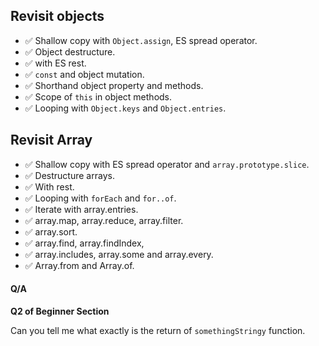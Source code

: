 ## Revisit objects

-   ✅ Shallow copy with `Object.assign`, ES spread operator.
-   ✅ Object destructure.
-   ✅ with ES rest.
-   ✅ `const` and object mutation.
-   ✅ Shorthand object property and methods.
-   ✅ Scope of `this` in object methods.
-   ✅ Looping with `Object.keys` and `Object.entries`.

## Revisit Array

-   ✅ Shallow copy with ES spread operator and `array.prototype.slice`.
-   ✅ Destructure arrays.
-   ✅ With rest.
-   ✅ Looping with `forEach` and `for..of`.
-   ✅ Iterate with array.entries.
-   ✅ array.map, array.reduce, array.filter.
-   ✅ array.sort.
-   ✅ array.find, array.findIndex,
-   ✅ array.includes, array.some and array.every.
-   ✅ Array.from and Array.of.

#### Q/A

**Q2 of Beginner Section**

Can you tell me what exactly is the return of `somethingStringy` function.
